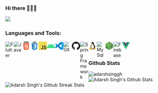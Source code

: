 

### Hi there 👋👋👋
![](https://komarev.com/ghpvc/?username=adarshsinggh) 

### Languages and Tools:
<img align="left" alt="Flutter" width="26px" src="https://iconape.com/wp-content/png_logo_vector/flutter.png" />

<img align="left" alt="Java" width="26px" src="https://cdn.icon-icons.com/icons2/2415/PNG/512/java_original_wordmark_logo_icon_146459.png" />

<img align="left" alt="HTML5" width="26px" src="https://raw.githubusercontent.com/github/explore/80688e429a7d4ef2fca1e82350fe8e3517d3494d/topics/html/html.png" />

<img align="left" alt="CSS3" width="26px" src="https://raw.githubusercontent.com/github/explore/80688e429a7d4ef2fca1e82350fe8e3517d3494d/topics/css/css.png" />

<img align="left" alt="Javascript" width="26px" src="https://raw.githubusercontent.com/github/explore/80688e429a7d4ef2fca1e82350fe8e3517d3494d/topics/javascript/javascript.png">

<img align="left" alt="Android" width="26px" src="https://raw.githubusercontent.com/github/explore/80688e429a7d4ef2fca1e82350fe8e3517d3494d/topics/android/android.png" />

<img align="left" alt="Visual Studio Code" width="26px" src="https://raw.githubusercontent.com/github/explore/80688e429a7d4ef2fca1e82350fe8e3517d3494d/topics/visual-studio-code/visual-studio-code.png" />

<img align="left" alt="Git" width="26px" src="https://img.icons8.com/color/48/000000/git.png" />

<img align="left" alt="GitHub" width="26px" src="https://raw.githubusercontent.com/github/explore/78df643247d429f6cc873026c0622819ad797942/topics/github/github.png" />

<img align="left" alt="Spring Framework" width="26px" src="https://symbols-electrical.getvecta.com/stencil_96/69_spring-framework-icon.d563816ce9.jpg" />

<img align="left" alt="Linux" width="26px" src="https://raw.githubusercontent.com/github/explore/80688e429a7d4ef2fca1e82350fe8e3517d3494d/topics/linux/linux.png">

<img align="left" alt="MySql" width="26px" src="https://download.logo.wine/logo/MySQL/MySQL-Logo.wine.png">

<img align="left" alt="NodeJS" width="26px" src="https://raw.githubusercontent.com/github/explore/80688e429a7d4ef2fca1e82350fe8e3517d3494d/topics/nodejs/nodejs.png">

<img align="left" alt="Firebase" width="26px" src="https://cdn4.iconfinder.com/data/icons/google-i-o-2016/512/google_firebase-2-512.png">

<img align="left" alt="Vue.js" width="26px" src="https://raw.githubusercontent.com/github/explore/80688e429a7d4ef2fca1e82350fe8e3517d3494d/topics/vue/vue.png">

<br />
<br />

### Github Stats

<img  src="https://github-readme-stats.vercel.app/api/top-langs?username=adarshsinggh&show_icons=true&locale=en&layout=compact&theme=light" alt="adarshsinggh" />
<br />

<img alt="Adarsh Singh's Github Stats" src="https://github-readme-stats.vercel.app/api?username=adarshsinggh&show_icons=true&include_all_commits=true&count_private=true&theme=light" />
<br/>
<img alt="Adarsh Singh's Github Streak Stats" src="http://github-readme-streak-stats.herokuapp.com/?user=adarshsinggh&theme=light" />
